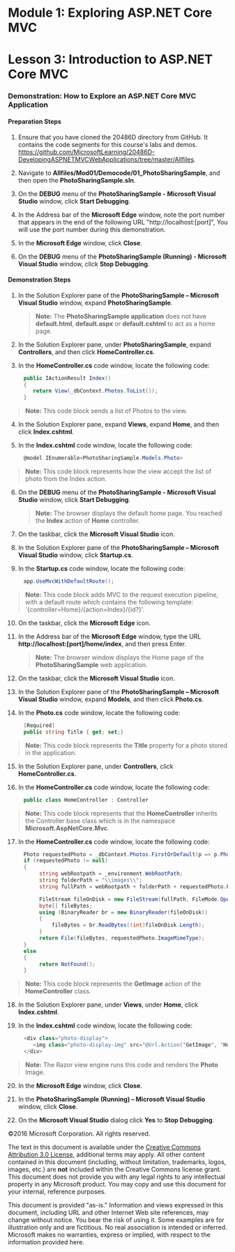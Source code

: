 ﻿# Module 1: Exploring ASP.NET Core MVC

# Lesson 3: Introduction to ASP.NET Core MVC 

### Demonstration: How to Explore an ASP.NET Core MVC Application

#### Preparation Steps 

1. Ensure that you have cloned the 20486D directory from GitHub. It contains the code segments for this course's labs and demos. https://github.com/MicrosoftLearning/20486D-DevelopingASPNETMVCWebApplications/tree/master/Allfiles.

2. Navigate to **Allfiles/Mod01/Democode/01_PhotoSharingSample**, and then open the **PhotoSharingSample.sln**.

3. On the **DEBUG** menu of the **PhotoSharingSample - Microsoft Visual Studio** window, click **Start Debugging**.

4. In the Address bar of the **Microsoft Edge** window, note the port number that appears in the end of the following URL "http://localhost:[port]", You will use the port number during this demonstration.

5. In the **Microsoft Edge** window, click **Close**.

6. On the **DEBUG** menu of the **PhotoSharingSample (Running) - Microsoft Visual Studio** window, click **Stop Debugging**.

#### Demonstration Steps

1. In the Solution Explorer pane of the **PhotoSharingSample – Microsoft Visual Studio** window, expand **PhotoSharingSample**.

    >**Note:** The **PhotoSharingSample application** does not have **default.html**, **default.aspx** or **default.cshtml** to act as a home page.

2. In the Solution Explorer pane, under **PhotoSharingSample**, expand **Controllers**, and then click **HomeController.cs**.

3. In the **HomeController.cs** code window, locate the following code:

  ```cs
       public IActionResult Index()
       {
          return View(_dbContext.Photos.ToList());
       }
```

>**Note:** This code block sends a list of Photos to the view. 

4. In the Solution Explorer pane, expand **Views**, expand **Home**, and then click **Index.cshtml**.

5. In the **Index.cshtml** code window, locate the following code:

  ```cs
       @model IEnumerable<PhotoSharingSample.Models.Photo>
```

>**Note:** This code block represents how the view accept the list of photo from the Index action.

6. On the **DEBUG** menu of the **PhotoSharingSample - Microsoft Visual Studio** window, click **Start Debugging**.

    >**Note:** The browser displays the default home page. You reached the **Index** action of **Home** controller.  
    
7. On the taskbar, click the **Microsoft Visual Studio** icon.

8. In the Solution Explorer pane of the **PhotoSharingSample – Microsoft Visual Studio** window,  click **Startup.cs**.

9. In the **Startup.cs** code window, locate the following code:

  ```cs
       app.UseMvcWithDefaultRoute();
```

>**Note:** This code block adds MVC to the request execution pipeline, with a default route which contains the following template: '{controller=Home}/{action=Index}/{id?}'.

10. On the taskbar, click the **Microsoft Edge** icon.

11. In the Address bar of the **Microsoft Edge** window, type the URL **http://localhost:[port]/home/index**, and then press Enter.

    >**Note:** The browser window displays the Home page of the **PhotoSharingSample** web application.

12. On the taskbar, click the **Microsoft Visual Studio** icon.

13. In the Solution Explorer pane of the **PhotoSharingSample – Microsoft Visual Studio** window, expand **Models**, and then click **Photo.cs**.

14. In the **Photo.cs** code window, locate the following code:

  ```cs
       [Required]
       public string Title { get; set;}
```

>**Note:** This code block represents the **Title** property for a photo stored in the application.

15. In the Solution Explorer pane, under **Controllers**, click **HomeController.cs**.

16. In the **HomeController.cs** code window, locate the following code:

  ```cs
       public class HomeController : Controller
```

>**Note:** This code block represents that the **HomeController** inherits the Controller base class which is in the namespace **Microsoft.AspNetCore.Mvc**.

17. In the **HomeController.cs** code window, locate the following code:

  ```cs
       Photo requestedPhoto = _dbContext.Photos.FirstOrDefault(p => p.PhotoID == PhotoId);
       if (requestedPhoto != null)
       {
            string webRootpath = _environment.WebRootPath;
            string folderPath = "\\images\\";
            string fullPath = webRootpath + folderPath + requestedPhoto.PhotoFileName;

            FileStream fileOnDisk = new FileStream(fullPath, FileMode.Open);
            byte[] fileBytes;
            using (BinaryReader br = new BinaryReader(fileOnDisk))
            {
                fileBytes = br.ReadBytes((int)fileOnDisk.Length);
            }
            return File(fileBytes, requestedPhoto.ImageMimeType);
       }
       else
       {
            return NotFound();
       }
```

>**Note:** This code block represents the **GetImage** action of the **HomeController** class.

18. In the Solution Explorer pane, under **Views**, under **Home**, click **Index.cshtml**.

19. In the **Index.cshtml** code window, locate the following code:

  ```cs
       <div class="photo-display">
          <img class="photo-display-img" src="@Url.Action("GetImage", "Home", new { PhotoId = item.PhotoID })" />
       </div>
```

>**Note:** The Razor view engine runs this code and renders the **Photo** Image.

20. In the **Microsoft Edge** window, click **Close**.

21. In the **PhotoSharingSample (Running) – Microsoft Visual Studio** window, click **Close**.

22. On the **Microsoft Visual Studio** dialog click **Yes** to **Stop Debugging**.

©2016 Microsoft Corporation. All rights reserved.

The text in this document is available under the  [Creative Commons Attribution 3.0 License](https://creativecommons.org/licenses/by/3.0/legalcode), additional terms may apply. All other content contained in this document (including, without limitation, trademarks, logos, images, etc.) are  **not**  included within the Creative Commons license grant. This document does not provide you with any legal rights to any intellectual property in any Microsoft product. You may copy and use this document for your internal, reference purposes.

This document is provided &quot;as-is.&quot; Information and views expressed in this document, including URL and other Internet Web site references, may change without notice. You bear the risk of using it. Some examples are for illustration only and are fictitious. No real association is intended or inferred. Microsoft makes no warranties, express or implied, with respect to the information provided here.
